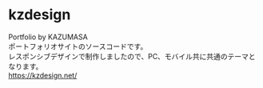 # kzdesign
Portfolio by KAZUMASA<br>
ポートフォリオサイトのソースコードです。<br>
レスポンシブデザインで制作しましたので、PC、モバイル共に共通のテーマとなります。<br>
https://kzdesign.net/
